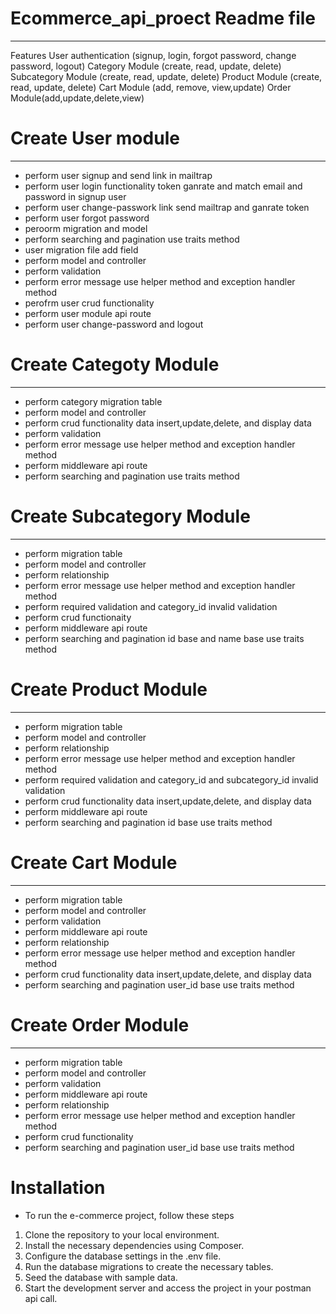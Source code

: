 # Ecommerce_api_proect Readme file
------------------------------------
Features
User authentication (signup, login, forgot password, change password, logout)
Category Module (create, read, update, delete)
Subcategory Module (create, read, update, delete)
Product Module (create, read, update, delete)
Cart Module (add, remove, view,update)
Order Module(add,update,delete,view)

# Create User module 
---------------------
* perform user signup and send link in mailtrap
* perform user login functionality token ganrate and match email and password in signup user
* perform user change-passwork link send mailtrap and ganrate token
* perform user forgot password
* peroorm migration and model
* perform searching and pagination use traits method
* user migration file add field 
* perform model and controller 
* perform validation 
* perform error message use helper method and exception handler method
* perofrm user crud functionality 
* perform user module api route
* perform user change-password and logout 

# Create Categoty Module
--------------------------
* perform category  migration table 
* perform model and controller
* perform crud functionality data insert,update,delete, and display data
* perform validation 
* perform error message use helper method and exception handler method
* perform middleware api route
* perform searching and pagination use traits method

# Create Subcategory Module
--------------------------
* perform migration table 
* perform model and controller 
* perform relationship 
* perform error message use helper method and exception handler method
* perform required validation and category_id invalid validation
* perform crud functionaity 
* perform middleware api route
* perform searching and pagination id base and name base use traits method 

# Create Product Module 
-------------------------
* perform migration table 
* perform model and controller 
* perform relationship
* perform error message use helper method and exception handler method
* perform required validation and category_id and subcategory_id invalid validation
* perform crud functionality data insert,update,delete, and display data
* perform middleware api route
* perform searching and pagination id  base use traits method 

# Create Cart Module
--------------------------
* perform migration table
* perform model and controller 
* perform validation 
* perform middleware api route
* perform relationship 
* perform error message use helper method and exception handler method
* perform crud functionality data insert,update,delete, and display data
* perform searching and pagination user_id base use traits method 

# Create Order Module
--------------------------
* perform migration table
* perform model and controller 
* perform validation 
* perform middleware api route
* perform relationship 
* perform error message use helper method and exception handler method
* perform crud functionality 
* perform searching and pagination user_id base use traits method 

# Installation
* To run the e-commerce project, follow these steps
1) Clone the repository to your local environment.
2) Install the necessary dependencies using Composer.
3) Configure the database settings in the .env file.
4) Run the database migrations to create the necessary tables.
5) Seed the database with sample data.
6) Start the development server and access the project in your postman api call.
